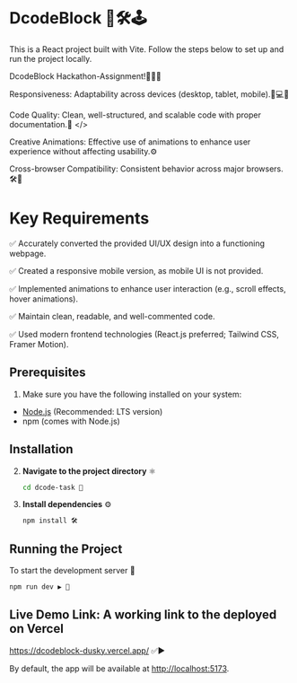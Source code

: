 # DcodeBlock 🤖🛠️🕹️

This is a React project built with Vite. Follow the steps below to set up and run the project locally.

DcodeBlock Hackathon-Assignment!👨🏻‍💻

Responsiveness: Adaptability across devices (desktop, tablet, mobile).📱💻🤳

Code Quality: Clean, well-structured, and scalable code with proper documentation.🚀
      </>

Creative Animations: Effective use of animations to enhance user experience without affecting usability.⚙️

 Cross-browser Compatibility: Consistent behavior across major browsers. 🛠️🔗


# Key Requirements

✅ Accurately converted the provided UI/UX design into a functioning webpage.

✅ Created a responsive mobile version, as mobile UI is not provided.

✅ Implemented animations to enhance user interaction (e.g., scroll effects, hover animations).

✅ Maintain clean, readable, and well-commented code.

✅ Used modern frontend technologies (React.js preferred; Tailwind CSS, Framer Motion).
 


## Prerequisites

1. Make sure you have the following installed on your system: 
- [Node.js](https://nodejs.org/) (Recommended: LTS version)
- npm (comes with Node.js)

## Installation

2. **Navigate to the project directory**  ⚛️
   ```sh
   cd dcode-task 📂
   ```  

3. **Install dependencies**  ⚙️
   ```sh
   npm install 🛠️
   ```  

## Running the Project

To start the development server 🔧

```sh
npm run dev ▶️ 🎨
```
## Live Demo Link: A working link to the deployed on Vercel 
  https://dcodeblock-dusky.vercel.app/ ✅▶️

By default, the app will be available at [http://localhost:5173](http://localhost:5173).


